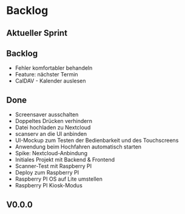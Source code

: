 # Backlog

## Aktueller Sprint

## Backlog

* Fehler komfortabler behandeln
* Feature: nächster Termin
* CalDAV - Kalender auslesen

## Done

* Screensaver ausschalten
* Doppeltes Drücken verhindern
* Datei hochladen zu Nextcloud
* scanserv an die UI anbinden
* UI-Mockup zum Testen der Bedienbarkeit und des Touchscreens
* Anwendung beim Hochfahren automatisch starten
* Spike: Nextcloud-Anbindung
* Initiales Projekt mit Backend & Frontend
* Scanner-Test mit Raspberry PI
* Deploy zum Raspberry PI
* Raspberry PI OS auf Lite umstellen
* Raspberry PI Kiosk-Modus

## V0.0.0
